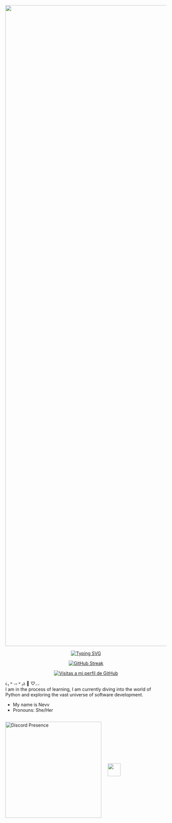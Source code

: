 
<p align="center">
  <img src="https://github.com/user-attachments/assets/61c948ac-cf82-4648-9b69-9601e9b63a79" width="2000" />
</p>


<p align="center">
  <a href="https://git.io/typing-svg">
    <img src="https://readme-typing-svg.demolab.com?font=Fira+Code&pause=1000&color=f8bab9&center=true&vCenter=true&width=800&separator=%3C&lines=package+goddrinksjava;%3Cpublic+class+GodDrinksJava+%7B%3Cpublic+static+void+main(String%5B%5D+args)+%7B%3C//Simulations+start...%3Cme.toggleCurrent();%3Cme.canSee(false);%3Cme.addFeeling(%22dizzy%22);%3Cworld.timeTravelForTwo(%22AD%22%2C+617%2C+me%2C+you);%3Cworld.unite(me%2C+you);%3Cme.escape(world);%3Cworld.execute(me);%7D%7D" alt="Typing SVG" />
  </a>
</p>

<p align="center">
  <a href="https://git.io/streak-stats">
    <img src="https://streak-stats.demolab.com?user=nevxah&hide_border=true&locale=es&ring=F8BAB9&stroke=F8BAB9&currStreakNum=F8BAB9&dates=F8BAB9&excludeDaysLabel=F8BAB9&sideLabels=F8BAB9&fire=F8BAB9&currStreakLabel=F8BAB9&sideNums=F8BAB9&border=FFFFFF&background=EB545400" alt="GitHub Streak" />
  </a>
</p>

<p align="center">
  <a href="https://github.com/nevxah">
    <img src="https://komarev.com/ghpvc/?username=nevxah&abbreviated=true&color=f8bab9&style=flat" alt="Visitas a mi perfil de GitHub" />
  </a>
</p>

 
૮₍ ˃ ⤙ ˂ ₎ა 🌸  ♡⸝⸝             
I am in the process of learning, I am currently diving into the world of Python and exploring the vast universe of software development.

- My name is Nevv 
- Pronouns: She/Her

<div style="display: flex; align-items: center;">
  <p style="margin-right: 20px;">
    <a href="https://discord.com/users/1196143355151790281">
      <img src="https://lanyard.cnrad.dev/api/1196143355151790281?theme=light&bg=f8bab9&hideTimestamp=true&animated=false&hideDiscrim=true&borderRadius=30px&idleMessage=Probably%20doing%20something%20else" alt="Discord Presence" width="300" />
    </a>
  </p>

<p align="right">
    <img src="https://github.com/user-attachments/assets/18885ff8-5e2a-4086-8492-fc5b8d98b68a" width="40" />
  </a>
</p>
